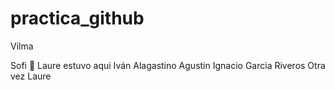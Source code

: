 # practica_github

Vilma



Sofi :watermelon: 
Laure estuvo aqui
Iván Alagastino
Agustin Ignacio Garcia Riveros
Otra vez Laure

